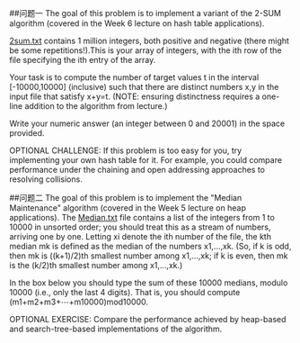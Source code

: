 ##问题一
The goal of this problem is to implement a variant of the 2-SUM algorithm (covered in the Week 6 lecture on hash table applications).

[2sum.txt](2sum.txt) contains 1 million integers, both positive and negative (there might be some repetitions!).This is your array of integers, with the ith row of the file specifying the ith entry of the array.

Your task is to compute the number of target values t in the interval [-10000,10000] (inclusive) such that there are distinct numbers x,y in the input file that satisfy x+y=t. (NOTE: ensuring distinctness requires a one-line addition to the algorithm from lecture.)

Write your numeric answer (an integer between 0 and 20001) in the space provided.

OPTIONAL CHALLENGE: If this problem is too easy for you, try implementing your own hash table for it. For example, you could compare performance under the chaining and open addressing approaches to resolving collisions.

##问题二
The goal of this problem is to implement the "Median Maintenance" algorithm (covered in the Week 5 lecture on heap applications). The [Median.txt](Median.txt) file contains a list of the integers from 1 to 10000 in unsorted order; you should treat this as a stream of numbers, arriving one by one. Letting xi denote the ith number of the file, the kth median mk is defined as the median of the numbers x1,…,xk. (So, if k is odd, then mk is ((k+1)/2)th smallest number among x1,…,xk; if k is even, then mk is the (k/2)th smallest number among x1,…,xk.)

In the box below you should type the sum of these 10000 medians, modulo 10000 (i.e., only the last 4 digits). That is, you should compute (m1+m2+m3+⋯+m10000)mod10000.

OPTIONAL EXERCISE: Compare the performance achieved by heap-based and search-tree-based implementations of the algorithm.